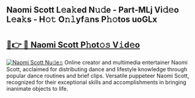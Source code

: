 ## Naomi Scott L𝚎a𝚔ed N𝚞𝚍e - Part-MLj Vi𝚍𝚎o L𝚎a𝚔s - H𝚘𝚝 O𝚗𝚕yf𝚊ns P𝚑𝚘tos uoGLx

# <h2><a href="http://kf3cjrp.oniu.top/?m=Naomi+Scott">🔗👉 🔴 Naomi Scott P𝚑ot𝚘𝚜 V𝚒d𝚎o</a></h2>

[![Naomi Scott Nu𝚍e𝚜](https://i.imgur.com/0qMVB7G.gif)](http://kf3cjrp.oniu.top/?m=Naomi+Scott)
Online creator and multimedia entertainer Naomi Scott, acclaimed for distributing dance and lifestyle knowledge through popular dance routines and brief clips. Versatile puppeteer Naomi Scott, recognized for their exceptional skills and accomplishments in bringing inanimate objects to life.  
